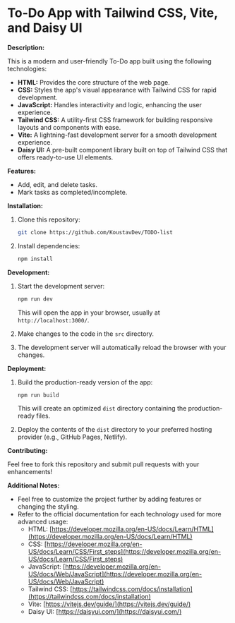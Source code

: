 # To-Do App with Tailwind CSS, Vite, and Daisy UI

**Description:**

This is a modern and user-friendly To-Do app built using the following technologies:

* **HTML:** Provides the core structure of the web page.
* **CSS:** Styles the app's visual appearance with Tailwind CSS for rapid development.
* **JavaScript:** Handles interactivity and logic, enhancing the user experience.
* **Tailwind CSS:** A utility-first CSS framework for building responsive layouts and components with ease.
* **Vite:** A lightning-fast development server for a smooth development experience.
* **Daisy UI:** A pre-built component library built on top of Tailwind CSS that offers ready-to-use UI elements.

**Features:**

* Add, edit, and delete tasks.
* Mark tasks as completed/incomplete.

**Installation:**

1. Clone this repository:

   ```bash
   git clone https://github.com/KoustavDev/TODO-list
   ```

2. Install dependencies:

   ```bash
   npm install
   ```

**Development:**

1. Start the development server:

   ```bash
   npm run dev
   ```

   This will open the app in your browser, usually at `http://localhost:3000/`.

2. Make changes to the code in the `src` directory.
3. The development server will automatically reload the browser with your changes.

**Deployment:**

1. Build the production-ready version of the app:

   ```bash
   npm run build
   ```

   This will create an optimized `dist` directory containing the production-ready files.

2. Deploy the contents of the `dist` directory to your preferred hosting provider (e.g., GitHub Pages, Netlify).

**Contributing:**

Feel free to fork this repository and submit pull requests with your enhancements!


**Additional Notes:**

* Feel free to customize the project further by adding features or changing the styling.
* Refer to the official documentation for each technology used for more advanced usage:
    * HTML: [https://developer.mozilla.org/en-US/docs/Learn/HTML](https://developer.mozilla.org/en-US/docs/Learn/HTML)
    * CSS: [https://developer.mozilla.org/en-US/docs/Learn/CSS/First_steps](https://developer.mozilla.org/en-US/docs/Learn/CSS/First_steps)
    * JavaScript: [https://developer.mozilla.org/en-US/docs/Web/JavaScript](https://developer.mozilla.org/en-US/docs/Web/JavaScript)
    * Tailwind CSS: [https://tailwindcss.com/docs/installation](https://tailwindcss.com/docs/installation)
    * Vite: [https://vitejs.dev/guide/](https://vitejs.dev/guide/)
    * Daisy UI: [https://daisyui.com/](https://daisyui.com/)

